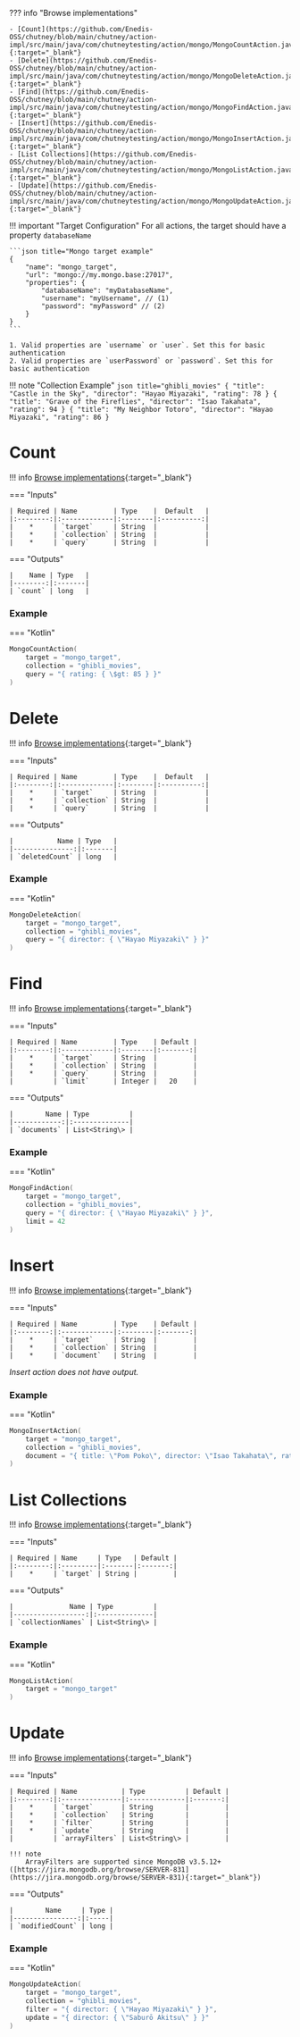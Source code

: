 <!--
  ~ SPDX-FileCopyrightText: 2017-2024 Enedis
  ~
  ~ SPDX-License-Identifier: Apache-2.0
  ~
-->

??? info "Browse implementations"

    - [Count](https://github.com/Enedis-OSS/chutney/blob/main/chutney/action-impl/src/main/java/com/chutneytesting/action/mongo/MongoCountAction.java){:target="_blank"}
    - [Delete](https://github.com/Enedis-OSS/chutney/blob/main/chutney/action-impl/src/main/java/com/chutneytesting/action/mongo/MongoDeleteAction.java){:target="_blank"}
    - [Find](https://github.com/Enedis-OSS/chutney/blob/main/chutney/action-impl/src/main/java/com/chutneytesting/action/mongo/MongoFindAction.java){:target="_blank"}
    - [Insert](https://github.com/Enedis-OSS/chutney/blob/main/chutney/action-impl/src/main/java/com/chutneytesting/action/mongo/MongoInsertAction.java){:target="_blank"}
    - [List Collections](https://github.com/Enedis-OSS/chutney/blob/main/chutney/action-impl/src/main/java/com/chutneytesting/action/mongo/MongoListAction.java){:target="_blank"}
    - [Update](https://github.com/Enedis-OSS/chutney/blob/main/chutney/action-impl/src/main/java/com/chutneytesting/action/mongo/MongoUpdateAction.java){:target="_blank"}

!!! important "Target Configuration"
    For all actions, the target should have a property `databaseName`

    ```json title="Mongo target example"
    {
        "name": "mongo_target",
        "url": "mongo://my.mongo.base:27017",
        "properties": {
            "databaseName": "myDatabaseName",
            "username": "myUsername", // (1)
            "password": "myPassword" // (2)
        }
    }
    ```

    1. Valid properties are `username` or `user`. Set this for basic authentication
    2. Valid properties are `userPassword` or `password`. Set this for basic authentication

!!! note "Collection Example"
    ```json title="ghibli_movies"
    {
      "title": "Castle in the Sky",
      "director": "Hayao Miyazaki",
      "rating": 78
    }
    {
      "title": "Grave of the Fireflies",
      "director": "Isao Takahata",
      "rating": 94
    }
    {
      "title": "My Neighbor Totoro",
      "director": "Hayao Miyazaki",
      "rating": 86
    }
    ```

# Count
!!! info [Browse implementations](https://github.com/Enedis-OSS/chutney/blob/main/chutney/action-impl/src/main/java/com/chutneytesting/action/mongo/MongoCountAction.java){:target="_blank"}

=== "Inputs"

    | Required | Name         | Type    |  Default   |
    |:--------:|:-------------|:--------|:----------:|
    |    *     | `target`     | String  |            |
    |    *     | `collection` | String  |            |
    |    *     | `query`      | String  |            |

=== "Outputs"

    |    Name | Type   |
    |--------:|:-------|
    | `count` | long   |

### Example

=== "Kotlin"
``` kotlin
MongoCountAction(
    target = "mongo_target",
    collection = "ghibli_movies",
    query = "{ rating: { \$gt: 85 } }"
)
```

# Delete
!!! info [Browse implementations](https://github.com/Enedis-OSS/chutney/blob/main/chutney/action-impl/src/main/java/com/chutneytesting/action/mongo/MongoDeleteAction.java){:target="_blank"}

=== "Inputs"

    | Required | Name         | Type    |  Default   |
    |:--------:|:-------------|:--------|:----------:|
    |    *     | `target`     | String  |            |
    |    *     | `collection` | String  |            |
    |    *     | `query`      | String  |            |

=== "Outputs"

    |           Name | Type   |
    |---------------:|:-------|
    | `deletedCount` | long   |

### Example

=== "Kotlin"
``` kotlin
MongoDeleteAction(
    target = "mongo_target",
    collection = "ghibli_movies",
    query = "{ director: { \"Hayao Miyazaki\" } }"
)
```

# Find
!!! info [Browse implementations](https://github.com/Enedis-OSS/chutney/blob/main/chutney/action-impl/src/main/java/com/chutneytesting/action/mongo/MongoFindAction.java){:target="_blank"}

=== "Inputs"

    | Required | Name         | Type    | Default |
    |:--------:|:-------------|:--------|:-------:|
    |    *     | `target`     | String  |         |
    |    *     | `collection` | String  |         |
    |    *     | `query`      | String  |         |
    |          | `limit`      | Integer |   20    |

=== "Outputs"

    |        Name | Type          |
    |------------:|:--------------|
    | `documents` | List<String\> |

### Example

=== "Kotlin"
``` kotlin
MongoFindAction(
    target = "mongo_target",
    collection = "ghibli_movies",
    query = "{ director: { \"Hayao Miyazaki\" } }",
    limit = 42
)
```

# Insert
!!! info [Browse implementations](https://github.com/Enedis-OSS/chutney/blob/main/chutney/action-impl/src/main/java/com/chutneytesting/action/mongo/MongoInsertAction.java){:target="_blank"}

=== "Inputs"

    | Required | Name         | Type    | Default |
    |:--------:|:-------------|:--------|:-------:|
    |    *     | `target`     | String  |         |
    |    *     | `collection` | String  |         |
    |    *     | `document`   | String  |         |

*Insert action does not have output.*

### Example

=== "Kotlin"
``` kotlin
MongoInsertAction(
    target = "mongo_target",
    collection = "ghibli_movies",
    document = "{ title: \"Pom Poko\", director: \"Isao Takahata\", rating: 77 }"
)
```

# List Collections
!!! info [Browse implementations](https://github.com/Enedis-OSS/chutney/blob/main/chutney/action-impl/src/main/java/com/chutneytesting/action/mongo/MongoListAction.java){:target="_blank"}

=== "Inputs"

    | Required | Name     | Type   | Default |
    |:--------:|:---------|:-------|:-------:|
    |    *     | `target` | String |         |

=== "Outputs"

    |              Name | Type          |
    |------------------:|:--------------|
    | `collectionNames` | List<String\> |

### Example

=== "Kotlin"
``` kotlin
MongoListAction(
    target = "mongo_target"
)
```

# Update
!!! info [Browse implementations](https://github.com/Enedis-OSS/chutney/blob/main/chutney/action-impl/src/main/java/com/chutneytesting/action/mongo/MongoUpdateAction.java){:target="_blank"}

=== "Inputs"

    | Required | Name           | Type          | Default |
    |:--------:|:---------------|:--------------|:-------:|
    |    *     | `target`       | String        |         |
    |    *     | `collection`   | String        |         |
    |    *     | `filter`       | String        |         |
    |    *     | `update`       | String        |         |
    |          | `arrayFilters` | List<String\> |         |

    !!! note
        ArrayFilters are supported since MongoDB v3.5.12+ ([https://jira.mongodb.org/browse/SERVER-831](https://jira.mongodb.org/browse/SERVER-831){:target="_blank"})

=== "Outputs"

    |        Name     | Type |
    |----------------:|:-----|
    | `modifiedCount` | long |

### Example

=== "Kotlin"
``` kotlin
MongoUpdateAction(
    target = "mongo_target",
    collection = "ghibli_movies",
    filter = "{ director: { \"Hayao Miyazaki\" } }",
    update = "{ director: { \"Saburō Akitsu\" } }"
)
```
